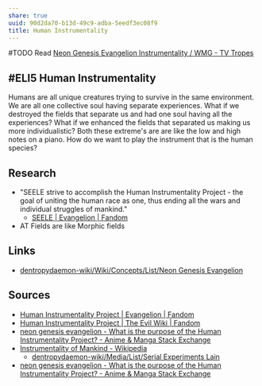 ```yaml
---
share: true
uuid: 90d2da70-b13d-49c9-adba-5eedf3ec08f9
title: Human Instrumentality
---
```

#TODO Read [Neon Genesis Evangelion Instrumentality / WMG - TV Tropes](https://tvtropes.org/pmwiki/pmwiki.php/WMG/NeonGenesisEvangelionInstrumentality)

## #ELI5 Human Instrumentality

Humans are all unique creatures trying to survive in the same environment. We are all one collective soul having separate experiences. What if we destroyed the fields that separate us and had one soul having all the experiences? What if we enhanced the fields that separated us making us more individualistic? Both these extreme's are are like the low and high notes on a piano. How do we want to play the instrument that is the human species?

## Research

* "SEELE strive to accomplish the Human Instrumentality Project - the goal of uniting the human race as one, thus ending all the wars and individual struggles of mankind."
  * [SEELE | Evangelion | Fandom](https://evangelion.fandom.com/wiki/SEELE)
* AT Fields are like Morphic fields

## Links

* [dentropydaemon-wiki/Wiki/Concepts/List/Neon Genesis Evangelion](/undefined)

## Sources

* [Human Instrumentality Project | Evangelion | Fandom](https://evangelion.fandom.com/wiki/Human_Instrumentality_Project)
* [Human Instrumentality Project | The Evil Wiki | Fandom](https://evil.fandom.com/wiki/Human_Instrumentality_Project)
* [neon genesis evangelion - What is the purpose of the Human Instrumentality Project? - Anime & Manga Stack Exchange](https://anime.stackexchange.com/questions/454/what-is-the-purpose-of-the-human-instrumentality-project)
* [Instrumentality of Mankind - Wikipedia](https://en.wikipedia.org/wiki/Instrumentality_of_Mankind)
	* [dentropydaemon-wiki/Media/List/Serial Experiments Lain](/undefined)
* [neon genesis evangelion - What is the purpose of the Human Instrumentality Project? - Anime & Manga Stack Exchange](https://anime.stackexchange.com/questions/454/what-is-the-purpose-of-the-human-instrumentality-project)